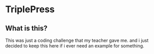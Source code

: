 # TriplePress
## What is this?
This was just a coding challenge that my teacher gave me.
and i just decided to keep this here if i ever need an example for something.

